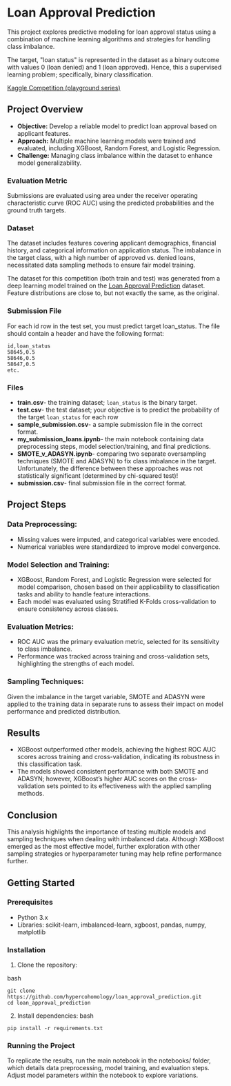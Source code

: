 # Loan Approval Prediction

This project explores predictive modeling for loan approval status using a combination of machine learning algorithms and strategies for handling class imbalance. 

The target, "loan status" is represented in the dataset as a binary outcome with values 0 (loan denied) and 1 (loan approved). Hence, this a supervised learning problem; specifically, binary classification.

[Kaggle Competition (playground series)](https://www.kaggle.com/competitions/playground-series-s4e10/overview)

## Project Overview

* **Objective:** Develop a reliable model to predict loan approval based on applicant features.
* **Approach:** Multiple machine learning models were trained and evaluated, including XGBoost, Random Forest, and Logistic Regression.
* **Challenge:** Managing class imbalance within the dataset to enhance model generalizability.

### Evaluation Metric

Submissions are evaluated using area under the receiver operating characteristic curve (ROC AUC) using the predicted probabilities and the ground truth targets.

  
### Dataset

The dataset includes features covering applicant demographics, financial history, and categorical information on application status. The imbalance in the target class, with a high number of approved vs. denied loans, necessitated data sampling methods to ensure fair model training.

The dataset for this competition (both train and test) was generated from a deep learning model trained on the [Loan Approval Prediction](https://www.kaggle.com/datasets/chilledwanker/loan-approval-prediction) dataset. Feature distributions are close to, but not exactly the same, as the original. 

### Submission File
For each id row in the test set, you must predict target loan_status. The file should contain a header and have the following format:
```
id,loan_status
58645,0.5
58646,0.5
58647,0.5
etc.
```

### Files
* **train.csv**- the training dataset; ```loan_status``` is the binary target.
* **test.csv**- the test dataset; your objective is to predict the probability of the target ```loan_status``` for each row
* **sample_submission.csv**- a sample submission file in the correct format.
* **my_submission_loans.ipynb**- the main notebook containing data preprocessing steps, model selection/training, and final predictions.
* **SMOTE_v_ADASYN.ipynb**- comparing two separate oversampling techniques (SMOTE and ADASYN) to fix class imbalance in the target. Unfortunately, the difference between these approaches was not statistically significant (determined by chi-squared test)!
* **submission.csv**- final submission file in the correct format.

## Project Steps

### Data Preprocessing:
* Missing values were imputed, and categorical variables were encoded.
* Numerical variables were standardized to improve model convergence.
### Model Selection and Training:
* XGBoost, Random Forest, and Logistic Regression were selected for model comparison, chosen based on their applicability to classification tasks and ability to handle feature interactions.
* Each model was evaluated using Stratified K-Folds cross-validation to ensure consistency across classes.
### Evaluation Metrics:
* ROC AUC was the primary evaluation metric, selected for its sensitivity to class imbalance.
* Performance was tracked across training and cross-validation sets, highlighting the strengths of each model.
### Sampling Techniques:
Given the imbalance in the target variable, SMOTE and ADASYN were applied to the training data in separate runs to assess their impact on model performance and predicted distribution.

## Results

* XGBoost outperformed other models, achieving the highest ROC AUC scores across training and cross-validation, indicating its robustness in this classification task.
* The models showed consistent performance with both SMOTE and ADASYN; however, XGBoost’s higher AUC scores on the cross-validation sets pointed to its effectiveness with the applied sampling methods.

## Conclusion

This analysis highlights the importance of testing multiple models and sampling techniques when dealing with imbalanced data. Although XGBoost emerged as the most effective model, further exploration with other sampling strategies or hyperparameter tuning may help refine performance further.

## Getting Started

### Prerequisites
* Python 3.x
* Libraries: scikit-learn, imbalanced-learn, xgboost, pandas, numpy, matplotlib

### Installation
1. Clone the repository:

bash
```
git clone https://github.com/hypercohomology/loan_approval_prediction.git
cd loan_approval_prediction
```
2. Install dependencies:
bash
```
pip install -r requirements.txt
```
### Running the Project
To replicate the results, run the main notebook in the notebooks/ folder, which details data preprocessing, model training, and evaluation steps. Adjust model parameters within the notebook to explore variations.
